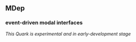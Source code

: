 ## MDep
### event-driven modal interfaces

*This Quark is experimental and in early-development stage*
